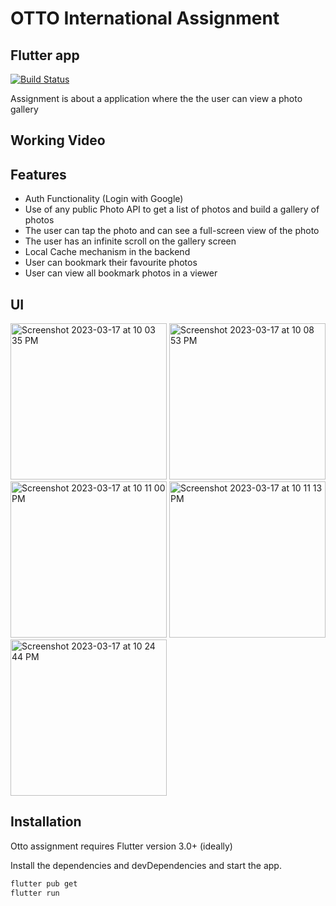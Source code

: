 # OTTO International Assignment
## Flutter app

[![Build Status](https://travis-ci.org/joemccann/dillinger.svg?branch=master)](https://travis-ci.org/joemccann/dillinger)

Assignment is about a application where the the user can view a photo gallery
## Working Video

## Features

- Auth Functionality (Login with Google)
- Use of any public Photo API to get a list of photos and build a gallery of photos
- The user can tap the photo and can see a full-screen view of the photo
- The user has an infinite scroll on the gallery screen
- Local Cache mechanism in the backend
- User can bookmark their favourite photos
- User can view all bookmark photos in a viewer


## UI

<img width="250" alt="Screenshot 2023-03-17 at 10 03 35 PM" src="https://user-images.githubusercontent.com/34379105/225968383-9e52bc2c-20db-46c2-beed-a2ef68962019.png">

<img width="250" alt="Screenshot 2023-03-17 at 10 08 53 PM" src="https://user-images.githubusercontent.com/34379105/225968550-8922e725-97d5-4477-b6b2-f6a9d3390996.png">

<img width="250" alt="Screenshot 2023-03-17 at 10 11 00 PM" src="https://user-images.githubusercontent.com/34379105/225968611-9f82112b-f66d-46e2-972d-84178ce03392.png">

<img width="250" alt="Screenshot 2023-03-17 at 10 11 13 PM" src="https://user-images.githubusercontent.com/34379105/225968634-12ba4569-0b08-464d-a301-6eb86b0f0d87.png">

<img width="250" alt="Screenshot 2023-03-17 at 10 24 44 PM" src="https://user-images.githubusercontent.com/34379105/225969054-2ec903a9-2d29-41f7-b61f-42143858b881.png">


## Installation

Otto assignment requires Flutter version 3.0+ (ideally)

Install the dependencies and devDependencies and start the app.

```sh
flutter pub get
flutter run

```


